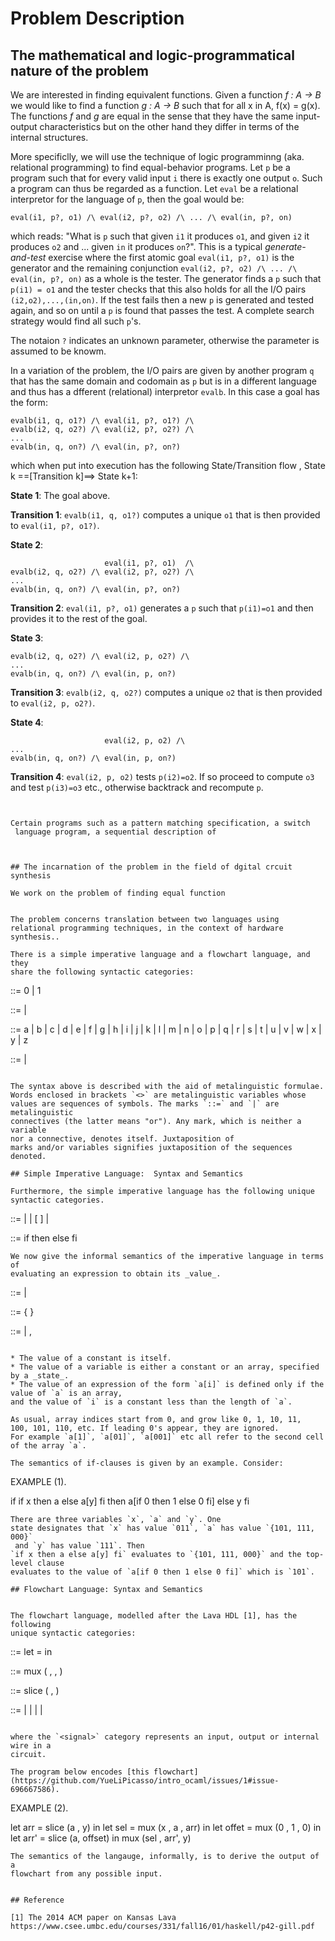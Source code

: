 # Problem Description

## The mathematical and logic-programmatical nature of the problem

We are interested in finding equivalent functions. Given a function
_f : A -> B_ we would like to find a function _g : A -> B_ such that
for all x in A, f(x) = g(x). The functions _f_ and _g_ are equal in the
sense that they have the same input-output characteristics but on the
other hand they differ in terms of the internal structures. 

More specificlly, we will use the technique of logic programminng
(aka. relational programming) to find equal-behavior programs.
Let `p` be a program such that for every valid input `i` there is
exactly one output `o`. Such a program can thus be regarded as a function.
Let `eval` be a relational interpretor for the language of `p`, then the
goal would be:
```
eval(i1, p?, o1) /\ eval(i2, p?, o2) /\ ... /\ eval(in, p?, on)
```
which reads: "What is `p` such that given `i1` it produces `o1`, 
and given `i2` it produces `o2` and  ... given `in` it produces `on`?".
This is a typical _generate-and-test_ exercise where the first atomic goal
`eval(i1, p?, o1)` is the generator and the remaining conjunction
`eval(i2, p?, o2) /\ ... /\ eval(in, p?, on)` as a whole is the tester.
The generator finds a `p` such that `p(i1) = o1` and the tester checks
that this also holds for all the I/O pairs `(i2,o2),...,(in,on)`. If the test
fails then a new `p` is generated and tested again, and so on until a `p`
is found that passes the test. A complete search strategy would find all
such `p`'s.

The notaion `?` indicates an unknown parameter, otherwise the
parameter is assumed to be knowm.

In a variation of the problem, the I/O pairs are given by another program `q`
that has the same domain and codomain as `p` but is in a different language and
thus has a dfferent (relational) interpretor `evalb`. In this case a goal
has the form:
```
evalb(i1, q, o1?) /\ eval(i1, p?, o1?) /\
evalb(i2, q, o2?) /\ eval(i2, p?, o2?) /\
...
evalb(in, q, on?) /\ eval(in, p?, on?)
```


which when put into execution has the following State/Transition flow
, State k ==[Transition k]==> State k+1:


__State 1__: The goal above.


__Transition 1__: `evalb(i1, q, o1?)` computes a unique `o1`
that is then provided to `eval(i1, p?, o1?)`.

__State 2__:
```
                     eval(i1, p?, o1)  /\
evalb(i2, q, o2?) /\ eval(i2, p?, o2?) /\
...
evalb(in, q, on?) /\ eval(in, p?, on?)
```

__Transition 2__: `eval(i1, p?, o1)` generates a `p` such that `p(i1)=o1`
and then provides it to the rest of the goal.

__State 3__:
```
evalb(i2, q, o2?) /\ eval(i2, p, o2?) /\
...
evalb(in, q, on?) /\ eval(in, p, on?)
```

__Transition 3__: `evalb(i2, q, o2?)` computes a unique `o2` that is then
provided to `eval(i2, p, o2?)`.


__State 4__:
```
                     eval(i2, p, o2) /\
...
evalb(in, q, on?) /\ eval(in, p, on?)
```

__Transition 4__: `eval(i2, p, o2)` tests `p(i2)=o2`. If so proceed to
compute `o3` and test
`p(i3)=o3` etc., otherwise backtrack and recompute `p`.
```


Certain programs such as a pattern matching specification, a switch
 language program, a sequential description of  



## The incarnation of the problem in the field of dgital crcuit synthesis

We work on the problem of finding equal function 


The problem concerns translation between two languages using
relational programming techniques, in the context of hardware synthesis.. 

There is a simple imperative language and a flowchart language, and they
share the following syntactic categories:

```
<boolean> ::= 0 | 1

<constant> ::= <boolean> | <constant> <boolean> 

<letter> ::= a | b | c | d | e | f | g
           | h | i | j | k | l | m | n
	   | o | p | q | r | s | t | u
	   | v | w | x | y | z

<variable> ::= <letter> | <variable> <letter>
```

The syntax above is described with the aid of metalinguistic formulae.
Words enclosed in brackets `<>` are metalinguistic variables whose
values are sequences of symbols. The marks `::=` and `|` are metalinguistic
connectives (the latter means "or"). Any mark, which is neither a variable
nor a connective, denotes itself. Juxtaposition of
marks and/or variables signifies juxtaposition of the sequences denoted.

## Simple Imperative Language:  Syntax and Semantics

Furthermore, the simple imperative language has the following unique
syntactic categories. 

```
<expression> ::= <constant>
               | <variablle>
	       | <variablle> [ <expression> ]
	       | <if clause>

<if clause> ::= if <expression> then <expression> else <expression> fi
```
We now give the informal semantics of the imperative language in terms of
evaluating an expression to obtain its _value_.

```
<value> ::= <constant> | <array> 

<array> ::= { <array body> }

<array body> ::= <constant> | <array body> , <constant>
```

* The value of a constant is itself.
* The value of a variable is either a constant or an array, specified by a _state_.
* The value of an expression of the form `a[i]` is defined only if the value of `a` is an array,
and the value of `i` is a constant less than the length of `a`.

As usual, array indices start from 0, and grow like 0, 1, 10, 11,
100, 101, 110, etc. If leading 0's appear, they are ignored.
For example `a[1]`, `a[01]`, `a[001]` etc all refer to the second cell of the array `a`.  

The semantics of if-clauses is given by an example. Consider:

```
EXAMPLE (1).

if if x then a else a[y] fi
 then
   a[if 0 then 1 else 0 fi]
 else
   y
fi 
```
There are three variables `x`, `a` and `y`. One 
state designates that `x` has value `011`, `a` has value `{101, 111, 000}`
 and `y` has value `111`. Then
`if x then a else a[y] fi` evaluates to `{101, 111, 000}` and the top-level clause
evaluates to the value of `a[if 0 then 1 else 0 fi]` which is `101`.

## Flowchart Language: Syntax and Semantics


The flowchart language, modelled after the Lava HDL [1], has the following
unique syntactic categories:

```
<fan-out> ::= let <variable> = <signal> in <signal>

<multiplexing> ::= mux ( <signal> , <signal> , <signal> )

<slicing> ::= slice ( <signal> , <signal> )

<signal> ::= <constant> | <variable> | <fan-out> | <multiplexing> | <slicing>
```

where the `<signal>` category represents an input, output or internal wire in a
circuit.

The program below encodes [this flowchart](https://github.com/YueLiPicasso/intro_ocaml/issues/1#issue-696667586).

```
EXAMPLE (2).

let arr = slice (a , y) in
let sel = mux (x , a , arr) in
let offet = mux (0 , 1 , 0) in
let arr' = slice (a, offset) in
mux (sel , arr', y)
```
The semantics of the langauge, informally, is to derive the output of a
flowchart from any possible input. 


## Reference

[1] The 2014 ACM paper on Kansas Lava
https://www.csee.umbc.edu/courses/331/fall16/01/haskell/p42-gill.pdf